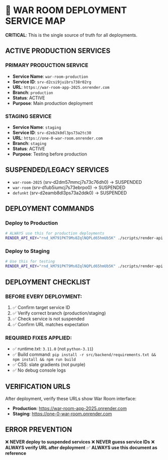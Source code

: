 # 🎯 WAR ROOM DEPLOYMENT SERVICE MAP

**CRITICAL**: This is the single source of truth for all deployments.

## ACTIVE PRODUCTION SERVICES

### PRIMARY PRODUCTION SERVICE
- **Service Name**: `war-room-production`
- **Service ID**: `srv-d2csi9juibrs738r02rg`
- **URL**: `https://war-room-app-2025.onrender.com`
- **Branch**: `production`
- **Status**: ACTIVE
- **Purpose**: Main production deployment

### STAGING SERVICE  
- **Service Name**: `staging`
- **Service ID**: `srv-d2eb2k0dl3ps73a2tc30`
- **URL**: `https://one-0-war-room.onrender.com`
- **Branch**: `staging`
- **Status**: ACTIVE
- **Purpose**: Testing before production

## SUSPENDED/LEGACY SERVICES
- `war-room-2025` (srv-d2dm57mmcj7s73c76dh0) → SUSPENDED
- `war-room` (srv-d1ub5iumcj7s73ebrpo0) → SUSPENDED  
- `defunkt` (srv-d2eamb8dl3ps73a2ddk0) → SUSPENDED

## DEPLOYMENT COMMANDS

### Deploy to Production
```bash
# ALWAYS use this for production deployments
RENDER_API_KEY="rnd_kM791PKT9Ms0ZqlNQPLd65hmUb5K" ./scripts/render-api.sh trigger-deploy srv-d2csi9juibrs738r02rg
```

### Deploy to Staging
```bash
# Use this for testing
RENDER_API_KEY="rnd_kM791PKT9Ms0ZqlNQPLd65hmUb5K" ./scripts/render-api.sh trigger-deploy srv-d2eb2k0dl3ps73a2tc30
```

## DEPLOYMENT CHECKLIST

### BEFORE EVERY DEPLOYMENT:
1. ✅ Confirm target service ID
2. ✅ Verify correct branch (production/staging)
3. ✅ Check service is not suspended
4. ✅ Confirm URL matches expectation

### REQUIRED FIXES APPLIED:
- ✅ runtime.txt: `3.11.0` (not `python-3.11`)
- ✅ Build command: `pip install -r src/backend/requirements.txt && npm install && npm run build`
- ✅ CSS: slate gradients (not purple)
- ✅ No debug console logs

## VERIFICATION URLS

After deployment, verify these URLs show War Room interface:
- **Production**: https://war-room-app-2025.onrender.com
- **Staging**: https://one-0-war-room.onrender.com

## ERROR PREVENTION

❌ **NEVER deploy to suspended services**
❌ **NEVER guess service IDs** 
❌ **ALWAYS verify URL after deployment**
✅ **ALWAYS use this document as reference**